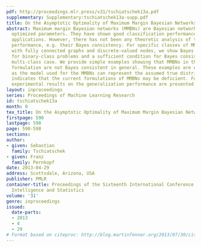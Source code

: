 ```yaml
---
pdf: http://proceedings.mlr.press/v31/tschiatschek13a.pdf
supplementary: Supplementary:tschiatschek13a-supp.pdf
title: On the Asymptotic Optimality of Maximum Margin Bayesian Networks
abstract: Maximum margin Bayesian networks (MMBNs) are Bayesian networks with discriminatively
  optimized parameters. They have shown good classification performance in various
  applications. However, there has not been any theoretic analysis of their asymptotic
  performance, e.g. their Bayes consistency. For specific classes of MMBNs, i.e. MMBNs
  with fully connected graphs and discrete-valued nodes, we show Bayes consistency
  for binary-class problems and a sufficient condition for Bayes consistency in the
  multi-class case. We provide simple examples showing that MMBNs in their current
  formulation are not Bayes consistent in general. These examples are especially interesting,
  as the model used for the MMBNs can represent the assumed true distributions. This
  indicates that the current formulations of MMBNs may be deficient. Furthermore,
  experimental results on the generalization performance are presented.
layout: inproceedings
series: Proceedings of Machine Learning Research
id: tschiatschek13a
month: 0
tex_title: On the Asymptotic Optimality of Maximum Margin Bayesian Networks
firstpage: 590
lastpage: 598
page: 590-598
sections: 
author:
- given: Sebastian
  family: Tschiatschek
- given: Franz
  family: Pernkopf
date: 2013-04-29
address: Scottsdale, Arizona, USA
publisher: PMLR
container-title: Proceedings of the Sixteenth International Conference on Artificial
  Intelligence and Statistics
volume: '31'
genre: inproceedings
issued:
  date-parts:
  - 2013
  - 4
  - 29
# Format based on citeproc: http://blog.martinfenner.org/2013/07/30/citeproc-yaml-for-bibliographies/
---
```

